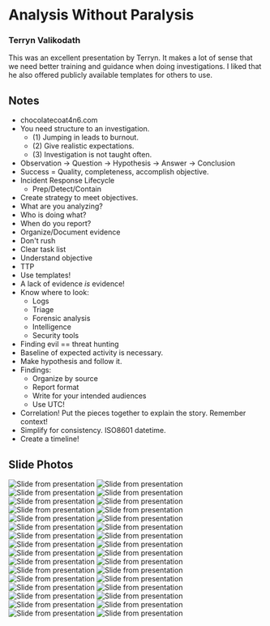 # Analysis Without Paralysis

### Terryn Valikodath

This was an excellent presentation by Terryn. It makes a lot of sense that we need better training and guidance when doing investigations. I liked that he also offered publicly available templates for others to use. 

## Notes

- chocolatecoat4n6.com
- You need structure to an investigation.
	- (1) Jumping in leads to burnout.
	- (2) Give realistic expectations.
	- (3) Investigation is not taught often.
- Observation -> Question -> Hypothesis -> Answer -> Conclusion
- Success = Quality, completeness, accomplish objective.
- Incident Response Lifecycle
	- Prep/Detect/Contain
- Create strategy to meet objectives.
- What are you analyzing?
- Who is doing what?
- When do you report?
- Organize/Document evidence
- Don't rush
- Clear task list
- Understand objective
- TTP
- Use templates!
- A lack of evidence _is_ evidence! 
- Know where to look:
	- Logs
	- Triage
	- Forensic analysis
	- Intelligence
	- Security tools
- Finding evil == threat hunting
- Baseline of expected activity is necessary.
- Make hypothesis and follow it.
- Findings:
	- Organize by source
	- Report format
	- Write for your intended audiences
	- Use UTC!
- Correlation! Put the pieces together to explain the story. Remember context!
- Simplify for consistency. ISO8601 datetime.
- Create a timeline!

## Slide Photos

![Slide from presentation](/photos_slides/02-analysis-without-paralysis-PXL_20231117_151123457.jpg)
![Slide from presentation](/photos_slides/02-analysis-without-paralysis-PXL_20231117_151215925.jpg)
![Slide from presentation](/photos_slides/02-analysis-without-paralysis-PXL_20231117_151344835.jpg)
![Slide from presentation](/photos_slides/02-analysis-without-paralysis-PXL_20231117_151514809.jpg)
![Slide from presentation](/photos_slides/02-analysis-without-paralysis-PXL_20231117_151603248.jpg)
![Slide from presentation](/photos_slides/02-analysis-without-paralysis-PXL_20231117_152040464.jpg)
![Slide from presentation](/photos_slides/02-analysis-without-paralysis-PXL_20231117_152311736.jpg)
![Slide from presentation](/photos_slides/02-analysis-without-paralysis-PXL_20231117_152528100.jpg)
![Slide from presentation](/photos_slides/02-analysis-without-paralysis-PXL_20231117_152529320.jpg)
![Slide from presentation](/photos_slides/02-analysis-without-paralysis-PXL_20231117_152641106.jpg)
![Slide from presentation](/photos_slides/02-analysis-without-paralysis-PXL_20231117_152642538.jpg)
![Slide from presentation](/photos_slides/02-analysis-without-paralysis-PXL_20231117_152919911.jpg)
![Slide from presentation](/photos_slides/02-analysis-without-paralysis-PXL_20231117_153019023.jpg)
![Slide from presentation](/photos_slides/02-analysis-without-paralysis-PXL_20231117_153132978.jpg)
![Slide from presentation](/photos_slides/02-analysis-without-paralysis-PXL_20231117_153318583.jpg)
![Slide from presentation](/photos_slides/02-analysis-without-paralysis-PXL_20231117_153523243.jpg)
![Slide from presentation](/photos_slides/02-analysis-without-paralysis-PXL_20231117_153645543.jpg)
![Slide from presentation](/photos_slides/02-analysis-without-paralysis-PXL_20231117_153648646.jpg)
![Slide from presentation](/photos_slides/02-analysis-without-paralysis-PXL_20231117_154224334.jpg)
![Slide from presentation](/photos_slides/02-analysis-without-paralysis-PXL_20231117_154226050.jpg)
![Slide from presentation](/photos_slides/.jpg)
![Slide from presentation](/photos_slides/.jpg)
![Slide from presentation](/photos_slides/.jpg)
![Slide from presentation](/photos_slides/.jpg)
![Slide from presentation](/photos_slides/.jpg)
![Slide from presentation](/photos_slides/.jpg)
![Slide from presentation](/photos_slides/.jpg)
![Slide from presentation](/photos_slides/.jpg)
![Slide from presentation](/photos_slides/.jpg)
![Slide from presentation](/photos_slides/.jpg)
![Slide from presentation](/photos_slides/.jpg)
![Slide from presentation](/photos_slides/.jpg)

